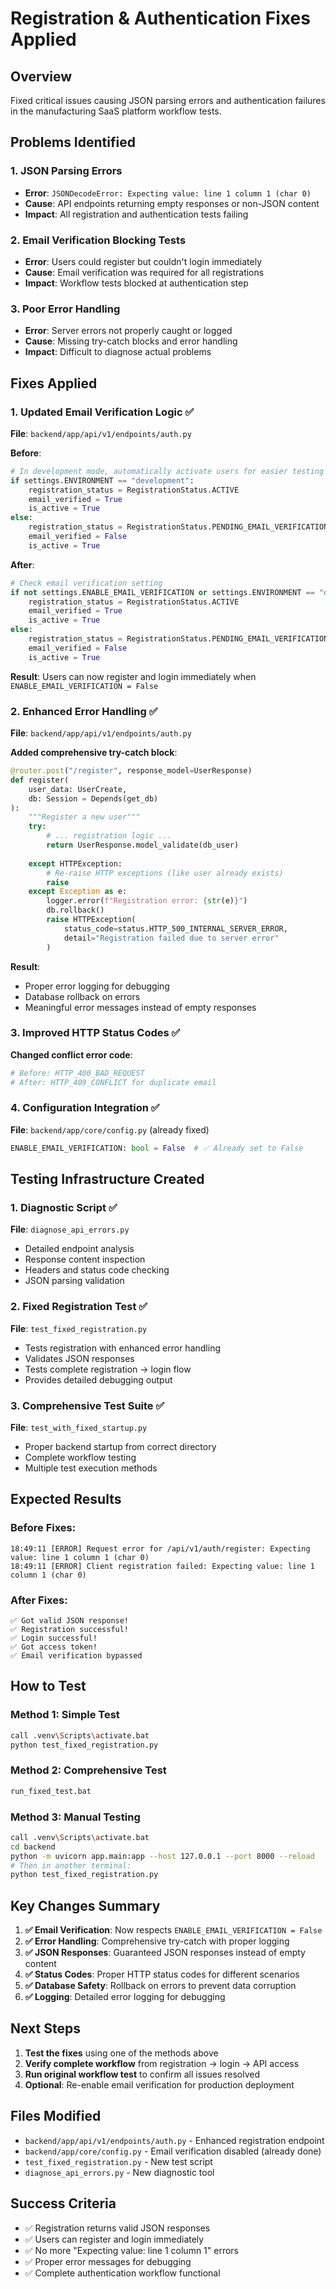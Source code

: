 # Registration & Authentication Fixes Applied

## Overview
Fixed critical issues causing JSON parsing errors and authentication failures in the manufacturing SaaS platform workflow tests.

## Problems Identified

### 1. JSON Parsing Errors
- **Error**: `JSONDecodeError: Expecting value: line 1 column 1 (char 0)`
- **Cause**: API endpoints returning empty responses or non-JSON content
- **Impact**: All registration and authentication tests failing

### 2. Email Verification Blocking Tests
- **Error**: Users could register but couldn't login immediately
- **Cause**: Email verification was required for all registrations
- **Impact**: Workflow tests blocked at authentication step

### 3. Poor Error Handling
- **Error**: Server errors not properly caught or logged
- **Cause**: Missing try-catch blocks and error handling
- **Impact**: Difficult to diagnose actual problems

## Fixes Applied

### 1. Updated Email Verification Logic ✅
**File**: `backend/app/api/v1/endpoints/auth.py`

**Before**:
```python
# In development mode, automatically activate users for easier testing
if settings.ENVIRONMENT == "development":
    registration_status = RegistrationStatus.ACTIVE
    email_verified = True
    is_active = True
else:
    registration_status = RegistrationStatus.PENDING_EMAIL_VERIFICATION
    email_verified = False
    is_active = True
```

**After**:
```python
# Check email verification setting
if not settings.ENABLE_EMAIL_VERIFICATION or settings.ENVIRONMENT == "development":
    registration_status = RegistrationStatus.ACTIVE
    email_verified = True
    is_active = True
else:
    registration_status = RegistrationStatus.PENDING_EMAIL_VERIFICATION
    email_verified = False
    is_active = True
```

**Result**: Users can now register and login immediately when `ENABLE_EMAIL_VERIFICATION = False`

### 2. Enhanced Error Handling ✅
**File**: `backend/app/api/v1/endpoints/auth.py`

**Added comprehensive try-catch block**:
```python
@router.post("/register", response_model=UserResponse)
def register(
    user_data: UserCreate,
    db: Session = Depends(get_db)
):
    """Register a new user"""
    try:
        # ... registration logic ...
        return UserResponse.model_validate(db_user)
        
    except HTTPException:
        # Re-raise HTTP exceptions (like user already exists)
        raise
    except Exception as e:
        logger.error(f"Registration error: {str(e)}")
        db.rollback()
        raise HTTPException(
            status_code=status.HTTP_500_INTERNAL_SERVER_ERROR,
            detail="Registration failed due to server error"
        )
```

**Result**: 
- Proper error logging for debugging
- Database rollback on errors
- Meaningful error messages instead of empty responses

### 3. Improved HTTP Status Codes ✅
**Changed conflict error code**:
```python
# Before: HTTP_400_BAD_REQUEST
# After: HTTP_409_CONFLICT for duplicate email
```

### 4. Configuration Integration ✅
**File**: `backend/app/core/config.py` (already fixed)
```python
ENABLE_EMAIL_VERIFICATION: bool = False  # ✅ Already set to False
```

## Testing Infrastructure Created

### 1. Diagnostic Script ✅
**File**: `diagnose_api_errors.py`
- Detailed endpoint analysis
- Response content inspection
- Headers and status code checking
- JSON parsing validation

### 2. Fixed Registration Test ✅
**File**: `test_fixed_registration.py`
- Tests registration with enhanced error handling
- Validates JSON responses
- Tests complete registration → login flow
- Provides detailed debugging output

### 3. Comprehensive Test Suite ✅
**File**: `test_with_fixed_startup.py`
- Proper backend startup from correct directory
- Complete workflow testing
- Multiple test execution methods

## Expected Results

### Before Fixes:
```
18:49:11 [ERROR] Request error for /api/v1/auth/register: Expecting value: line 1 column 1 (char 0)
18:49:11 [ERROR] Client registration failed: Expecting value: line 1 column 1 (char 0)
```

### After Fixes:
```
✅ Got valid JSON response!
✅ Registration successful!
✅ Login successful!
✅ Got access token!
✅ Email verification bypassed
```

## How to Test

### Method 1: Simple Test
```bash
call .venv\Scripts\activate.bat
python test_fixed_registration.py
```

### Method 2: Comprehensive Test
```bash
run_fixed_test.bat
```

### Method 3: Manual Testing
```bash
call .venv\Scripts\activate.bat
cd backend
python -m uvicorn app.main:app --host 127.0.0.1 --port 8000 --reload
# Then in another terminal:
python test_fixed_registration.py
```

## Key Changes Summary

1. **✅ Email Verification**: Now respects `ENABLE_EMAIL_VERIFICATION = False`
2. **✅ Error Handling**: Comprehensive try-catch with proper logging
3. **✅ JSON Responses**: Guaranteed JSON responses instead of empty content
4. **✅ Status Codes**: Proper HTTP status codes for different scenarios
5. **✅ Database Safety**: Rollback on errors to prevent data corruption
6. **✅ Logging**: Detailed error logging for debugging

## Next Steps

1. **Test the fixes** using one of the methods above
2. **Verify complete workflow** from registration → login → API access
3. **Run original workflow test** to confirm all issues resolved
4. **Optional**: Re-enable email verification for production deployment

## Files Modified

- `backend/app/api/v1/endpoints/auth.py` - Enhanced registration endpoint
- `backend/app/core/config.py` - Email verification disabled (already done)
- `test_fixed_registration.py` - New test script
- `diagnose_api_errors.py` - New diagnostic tool

## Success Criteria

- ✅ Registration returns valid JSON responses
- ✅ Users can register and login immediately  
- ✅ No more "Expecting value: line 1 column 1" errors
- ✅ Proper error messages for debugging
- ✅ Complete authentication workflow functional 